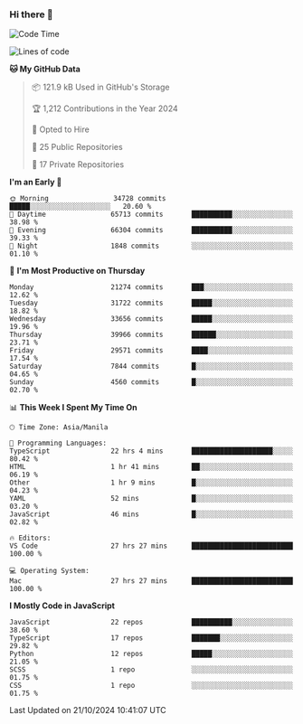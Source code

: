 ### Hi there 👋

<!--START_SECTION:waka-->
![Code Time](http://img.shields.io/badge/Code%20Time-1%2C220%20hrs%2042%20mins-blue)

![Lines of code](https://img.shields.io/badge/From%20Hello%20World%20I%27ve%20Written-67.2%20million%20lines%20of%20code-blue)

**🐱 My GitHub Data** 

> 📦 121.9 kB Used in GitHub's Storage 
 > 
> 🏆 1,212 Contributions in the Year 2024
 > 
> 💼 Opted to Hire
 > 
> 📜 25 Public Repositories 
 > 
> 🔑 17 Private Repositories 
 > 
**I'm an Early 🐤** 

```text
🌞 Morning                34728 commits       █████░░░░░░░░░░░░░░░░░░░░   20.60 % 
🌆 Daytime                65713 commits       ██████████░░░░░░░░░░░░░░░   38.98 % 
🌃 Evening                66304 commits       ██████████░░░░░░░░░░░░░░░   39.33 % 
🌙 Night                  1848 commits        ░░░░░░░░░░░░░░░░░░░░░░░░░   01.10 % 
```
📅 **I'm Most Productive on Thursday** 

```text
Monday                   21274 commits       ███░░░░░░░░░░░░░░░░░░░░░░   12.62 % 
Tuesday                  31722 commits       █████░░░░░░░░░░░░░░░░░░░░   18.82 % 
Wednesday                33656 commits       █████░░░░░░░░░░░░░░░░░░░░   19.96 % 
Thursday                 39966 commits       ██████░░░░░░░░░░░░░░░░░░░   23.71 % 
Friday                   29571 commits       ████░░░░░░░░░░░░░░░░░░░░░   17.54 % 
Saturday                 7844 commits        █░░░░░░░░░░░░░░░░░░░░░░░░   04.65 % 
Sunday                   4560 commits        █░░░░░░░░░░░░░░░░░░░░░░░░   02.70 % 
```


📊 **This Week I Spent My Time On** 

```text
🕑︎ Time Zone: Asia/Manila

💬 Programming Languages: 
TypeScript               22 hrs 4 mins       ████████████████████░░░░░   80.42 % 
HTML                     1 hr 41 mins        ██░░░░░░░░░░░░░░░░░░░░░░░   06.19 % 
Other                    1 hr 9 mins         █░░░░░░░░░░░░░░░░░░░░░░░░   04.23 % 
YAML                     52 mins             █░░░░░░░░░░░░░░░░░░░░░░░░   03.20 % 
JavaScript               46 mins             █░░░░░░░░░░░░░░░░░░░░░░░░   02.82 % 

🔥 Editors: 
VS Code                  27 hrs 27 mins      █████████████████████████   100.00 % 

💻 Operating System: 
Mac                      27 hrs 27 mins      █████████████████████████   100.00 % 
```

**I Mostly Code in JavaScript** 

```text
JavaScript               22 repos            ██████████░░░░░░░░░░░░░░░   38.60 % 
TypeScript               17 repos            ███████░░░░░░░░░░░░░░░░░░   29.82 % 
Python                   12 repos            █████░░░░░░░░░░░░░░░░░░░░   21.05 % 
SCSS                     1 repo              ░░░░░░░░░░░░░░░░░░░░░░░░░   01.75 % 
CSS                      1 repo              ░░░░░░░░░░░░░░░░░░░░░░░░░   01.75 % 
```




 Last Updated on 21/10/2024 10:41:07 UTC
<!--END_SECTION:waka-->
